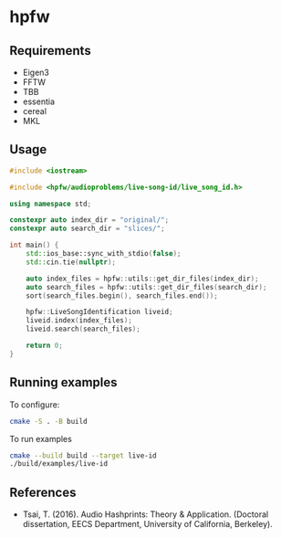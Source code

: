 # hpfw

## Requirements
* Eigen3
* FFTW
* TBB
* essentia
* cereal
* MKL

## Usage
```c++
#include <iostream>

#include <hpfw/audioproblems/live-song-id/live_song_id.h>

using namespace std;

constexpr auto index_dir = "original/";
constexpr auto search_dir = "slices/";

int main() {
    std::ios_base::sync_with_stdio(false);
    std::cin.tie(nullptr);

    auto index_files = hpfw::utils::get_dir_files(index_dir);
    auto search_files = hpfw::utils::get_dir_files(search_dir);
    sort(search_files.begin(), search_files.end());

    hpfw::LiveSongIdentification liveid;
    liveid.index(index_files);
    liveid.search(search_files);

    return 0;
}
```

## Running examples
To configure:

```bash
cmake -S . -B build
```

To run examples
```bash
cmake --build build --target live-id 
./build/examples/live-id
```

## References
* Tsai, T. (2016). Audio Hashprints: Theory & Application. (Doctoral dissertation, EECS Department, University of California, Berkeley).


